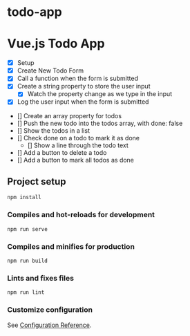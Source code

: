 # todo-app

# Vue.js Todo App

* [x] Setup
* [x] Create New Todo Form
* [x] Call a function when the form is submitted
* [x] Create a string property to store the user input
  * [x] Watch the property change as we type in the input
* [x] Log the user input when the form is submitted
* [] Create an array property for todos
* [] Push the new todo into the todos array, with done: false
* [] Show the todos in a list
* [] Check done on a todo to mark it as done
  * [] Show a line through the todo text
* [] Add a button to delete a todo
* [] Add a button to mark all todos as done


## Project setup
```
npm install
```

### Compiles and hot-reloads for development
```
npm run serve
```

### Compiles and minifies for production
```
npm run build
```

### Lints and fixes files
```
npm run lint
```

### Customize configuration
See [Configuration Reference](https://cli.vuejs.org/config/).